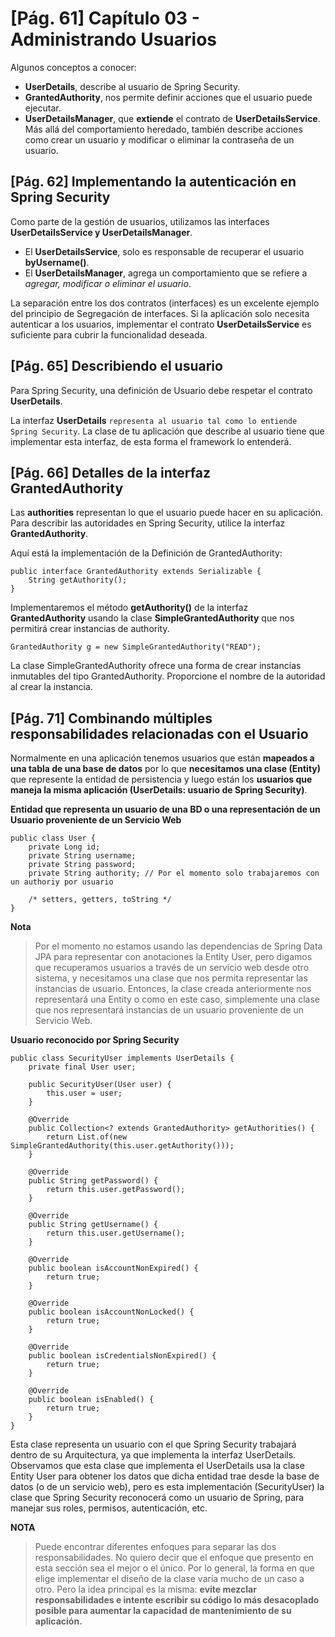 # [Pág. 61] Capítulo 03 - Administrando Usuarios

Algunos conceptos a conocer:

- **UserDetails**, describe al usuario de Spring Security.
- **GrantedAuthority**, nos permite definir acciones que el usuario puede ejecutar.
- **UserDetailsManager**, que **extiende** el contrato de **UserDetailsService**. Más allá del comportamiento heredado,
  también describe acciones como crear un usuario y modificar o eliminar la contraseña de un usuario.

## [Pág. 62] Implementando la autenticación en Spring Security

Como parte de la gestión de usuarios, utilizamos las interfaces **UserDetailsService y UserDetailsManager**.

- El **UserDetailsService**, solo es responsable de recuperar el usuario **byUsername()**.
- El **UserDetailsManager**, agrega un comportamiento que se refiere a *agregar, modificar o eliminar el usuario*.

La separación entre los dos contratos (interfaces) es un excelente ejemplo del principio de
Segregación de interfaces. Si la aplicación solo necesita autenticar a los usuarios, implementar el
contrato **UserDetailsService** es suficiente para cubrir la funcionalidad deseada.

## [Pág. 65] Describiendo el usuario

Para Spring Security, una definición de Usuario debe respetar el contrato **UserDetails**.

La interfaz **UserDetails** ``representa al usuario tal como lo entiende Spring Security``. La clase de tu
aplicación que describe al usuario tiene que implementar esta interfaz, de esta forma el framework lo entenderá.

## [Pág. 66] Detalles de la interfaz GrantedAuthority

Las **authorities** representan lo que el usuario puede hacer en su aplicación. Para describir las
autoridades en Spring Security, utilice la interfaz **GrantedAuthority**.

Aquí está la implementación de la Definición de GrantedAuthority:

````
public interface GrantedAuthority extends Serializable {
    String getAuthority();
}
````

Implementaremos el método **getAuthority()** de la interfaz **GrantedAuthority** usando la clase
**SimpleGrantedAuthority** que nos permitirá crear instancias de authority.

````
GrantedAuthority g = new SimpleGrantedAuthority("READ");
````

La clase SimpleGrantedAuthority ofrece una forma de crear instancias inmutables del tipo GrantedAuthority. Proporcione
el nombre de la autoridad al crear la instancia.

## [Pág. 71] Combinando múltiples responsabilidades relacionadas con el Usuario

Normalmente en una aplicación tenemos usuarios que están **mapeados a una tabla de una base de datos** por lo que
**necesitamos una clase (Entity)** que represente la entidad de persistencia y luego están los **usuarios que maneja la
misma aplicación (UserDetails: usuario de Spring Security)**.

**Entidad que representa un usuario de una BD o una representación de un Usuario proveniente de un Servicio Web**

````
public class User {
    private Long id;
    private String username;
    private String password;
    private String authority; // Por el momento solo trabajaremos con un authoriy por usuario
    
    /* setters, getters, toString */
}
````

**Nota**

> Por el momento no estamos usando las dependencias de Spring Data JPA para representar con anotaciones
> la Entity User, pero digamos que recuperamos usuarios a través de un servicio web desde otro sistema, y necesitamos
> una clase que nos permita representar las instancias de usuario. Entonces, la clase creada anteriormente
> nos representará una Entity o como en este caso, simplemente una clase que nos representará instancias
> de un usuario proveniente de un Servicio Web.

**Usuario reconocido por Spring Security**

````
public class SecurityUser implements UserDetails {
    private final User user;

    public SecurityUser(User user) {
        this.user = user;
    }

    @Override
    public Collection<? extends GrantedAuthority> getAuthorities() {
        return List.of(new SimpleGrantedAuthority(this.user.getAuthority()));
    }

    @Override
    public String getPassword() {
        return this.user.getPassword();
    }

    @Override
    public String getUsername() {
        return this.user.getUsername();
    }

    @Override
    public boolean isAccountNonExpired() {
        return true;
    }

    @Override
    public boolean isAccountNonLocked() {
        return true;
    }

    @Override
    public boolean isCredentialsNonExpired() {
        return true;
    }

    @Override
    public boolean isEnabled() {
        return true;
    }
}
````

Esta clase representa un usuario con el que Spring Security trabajará dentro de su Arquitectura, ya que implementa la
interfaz UserDetails. Observamos que esta clase que implementa el UserDetails usa la clase Entity User para obtener los
datos que dicha entidad trae desde la base de datos (o de un servicio web), pero es esta implementación (SecurityUser)
la clase que Spring Security reconocerá como un usuario de Spring, para manejar sus roles, permisos, autenticación, etc.

**NOTA**
> Puede encontrar diferentes enfoques para separar las dos responsabilidades.
> No quiero decir que el enfoque que presento en esta sección sea el mejor o el único. Por lo general, la forma en que
> elige implementar el diseño de la clase varía mucho de un caso a otro. Pero la idea principal es la misma: **evite
> mezclar responsabilidades e intente escribir su código lo más desacoplado posible para aumentar la capacidad de
> mantenimiento de su aplicación.**